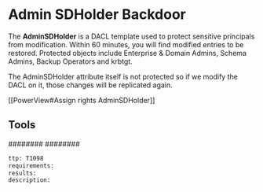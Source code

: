 # Admin SDHolder Backdoor
The **AdminSDHolder** is a DACL template used to protect sensitive principals from modification. Within 60 minutes, you will find modified entries to be restored. Protected objects include Enterprise & Domain Admins, Schema Admins, Backup Operators and krbtgt.

The AdminSDHolder attribute itself is not protected so if we modify the DACL on it, those changes will be replicated again.

[[PowerView#Assign rights AdminSDHolder]]


## Tools
########
########

```meta
ttp: T1098
requirements:
results: 
description: 
```